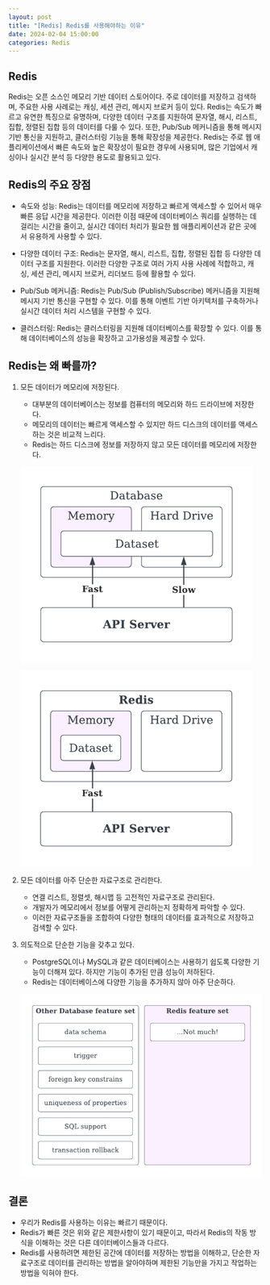 ```yaml
---
layout: post
title: "[Redis] Redis를 사용해야하는 이유"
date: 2024-02-04 15:00:00
categories: Redis
---
```


## Redis

Redis는 오픈 소스인 메모리 기반 데이터 스토어이다. 주로 데이터를 저장하고 검색하며, 주요한 사용 사례로는 캐싱, 세션 관리, 메시지 브로커 등이 있다. Redis는 속도가 빠르고 유연한 특징으로 유명하며, 다양한 데이터 구조를 지원하여 문자열, 해시, 리스트, 집합, 정렬된 집합 등의 데이터를 다룰 수 있다. 또한, Pub/Sub 메커니즘을 통해 메시지 기반 통신을 지원하고, 클러스터링 기능을 통해 확장성을 제공한다. Redis는 주로 웹 애플리케이션에서 빠른 속도와 높은 확장성이 필요한 경우에 사용되며, 많은 기업에서 캐싱이나 실시간 분석 등 다양한 용도로 활용되고 있다.

## Redis의 주요 장점

- 속도와 성능: Redis는 데이터를 메모리에 저장하고 <span class="important">빠르게</span> 액세스할 수 있어서 매우 빠른 응답 시간을 제공한다. 이러한 이점 때문에 데이터베이스 쿼리를 실행하는 데 걸리는 시간을 줄이고, 실시간 데이터 처리가 필요한 웹 애플리케이션과 같은 곳에서 유용하게 사용할 수 있다.

- 다양한 데이터 구조: Redis는 문자열, 해시, 리스트, 집합, 정렬된 집합 등 다양한 데이터 구조를 지원한다. 이러한 다양한 구조로 여러 가지 사용 사례에 적합하고, 캐싱, 세션 관리, 메시지 브로커, 리더보드 등에 활용할 수 있다.

- Pub/Sub 메커니즘: Redis는 Pub/Sub (Publish/Subscribe) 메커니즘을 지원해 메시지 기반 통신을 구현할 수 있다. 이를 통해 이벤트 기반 아키텍처를 구축하거나 실시간 데이터 처리 시스템을 구현할 수 있다.

- 클러스터링: Redis는 클러스터링을 지원해 데이터베이스를 확장할 수 있다. 이를 통해 데이터베이스의 성능을 확장하고 고가용성을 제공할 수 있다.

## Redis는 왜 빠를까?

1. 모든 데이터가 <span class="important">메모리에</span> 저장된다.

   - 대부분의 데이터베이스는 정보를 컴퓨터의 메모리와 하드 드라이브에 저장한다.
   - 메모리의 데이터는 빠르게 액세스할 수 있지만 하드 디스크의 데이터를 액세스하는 것은 비교적 느리다.
   - Redis는 하드 디스크에 정보를 저장하지 않고 모든 데이터를 메모리에 저장한다.

   ![redis01_memory_db](/assets/images/redis01_memory_db.png)

   ![redis01_memory_db_2](/assets/images/redis01_memory_db_2.png)

2. 모든 데이터를 아주 단순한 자료구조로 관리한다.

   - 연결 리스트, 정렬셋, 해시맵 등 고전적인 자료구조로 관리된다.
   - 개발자가 메모리에서 정보를 어떻게 관리하는지 정확하게 파악할 수 있다.
   - 이러한 자료구조들을 조합하여 다양한 형태의 데이터를 효과적으로 저장하고 검색할 수 있다.

3. 의도적으로 단순한 기능을 갖추고 있다.

   - PostgreSQL이나 MySQL과 같은 데이터베이스는 사용하기 쉽도록 다양한 기능이 더해져 있다. 하지만 기능이 추가된 만큼 성능이 저하된다.
   - Redis는 데이터베이스에 다양한 기능을 추가하지 않아 아주 단순하다.

   ![redis01_redis_feature_set](/assets/images/redis01_redis_feature_set.png)

## 결론

- 우리가 Redis를 사용하는 이유는 빠르기 때문이다.
- Redis가 빠른 것은 위와 같은 제한사항이 있기 때문이고, 따라서 Redis의 작동 방식을 이해하는 것은 다른 데이터베이스들과 다르다.
- Redis를 사용하려면 제한된 공간에 데이터를 저장하는 방법을 이해하고, 단순한 자료구조로 데이터를 관리하는 방법을 알아야하며 제한된 기능만을 가지고 작업하는 방법을 익혀야 한다.

